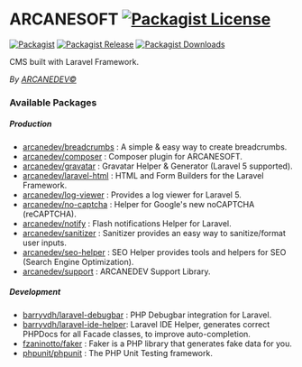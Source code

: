 # ARCANESOFT [![Packagist License][badge_license]](LICENSE.md)

[![Packagist][badge_package]](https://packagist.org/packages/arcanedev/arcanesoft)
[![Packagist Release][badge_release]](https://packagist.org/packages/arcanedev/arcanesoft)
[![Packagist Downloads][badge_downloads]](https://packagist.org/packages/arcanedev/arcanesoft)

[badge_license]:   http://img.shields.io/packagist/l/arcanedev/arcanesoft.svg?style=flat-square

[badge_package]:   https://img.shields.io/badge/package-arcanedev/arcanesoft-blue.svg?style=flat-square
[badge_release]:   https://img.shields.io/packagist/v/arcanedev/arcanesoft.svg?style=flat-square
[badge_downloads]: https://img.shields.io/packagist/dt/arcanedev/arcanesoft.svg?style=flat-square

CMS built with Laravel Framework.

*By [ARCANEDEV&copy;](http://www.arcanedev.net/)*

### Available Packages

##### Production

  * [arcanedev/breadcrumbs](https://github.com/ARCANEDEV/Breadcrumbs) : A simple &amp; easy way to create breadcrumbs.
  * [arcanedev/composer](https://github.com/ARCANEDEV/Composer) : Composer plugin for ARCANESOFT.
  * [arcanedev/gravatar](https://github.com/ARCANEDEV/Gravatar) : Gravatar Helper &amp; Generator (Laravel 5 supported).
  * [arcanedev/laravel-html](https://github.com/ARCANEDEV/LaravelHtml) : HTML and Form Builders for the Laravel Framework.
  * [arcanedev/log-viewer](https://github.com/ARCANEDEV/LogViewer) : Provides a log viewer for Laravel 5.
  * [arcanedev/no-captcha](https://github.com/ARCANEDEV/noCAPTCHA) : Helper for Google's new noCAPTCHA (reCAPTCHA).
  * [arcanedev/notify](https://github.com/ARCANEDEV/Notify) : Flash notifications Helper for Laravel.
  * [arcanedev/sanitizer](https://github.com/ARCANEDEV/Sanitizer) : Sanitizer provides an easy way to sanitize/format user inputs.
  * [arcanedev/seo-helper](https://github.com/ARCANEDEV/SEO-Helper) : SEO Helper provides tools and helpers for SEO (Search Engine Optimization).
  * [arcanedev/support](https://github.com/ARCANEDEV/Support) : ARCANEDEV Support Library.

##### Development

 * [barryvdh/laravel-debugbar](https://github.com/barryvdh/laravel-debugbar) : PHP Debugbar integration for Laravel.
 * [barryvdh/laravel-ide-helper](https://github.com/barryvdh/laravel-ide-helper): Laravel IDE Helper, generates correct PHPDocs for all Facade classes, to improve auto-completion.
 * [fzaninotto/faker](https://github.com/fzaninotto/Faker) : Faker is a PHP library that generates fake data for you.
 * [phpunit/phpunit](https://github.com/sebastianbergmann/phpunit.git) : The PHP Unit Testing framework.
